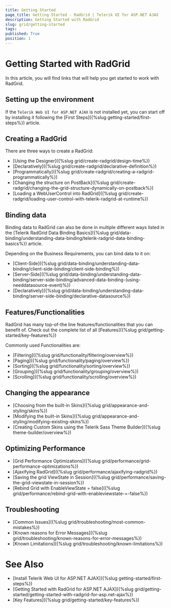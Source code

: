 ```yaml
---
title: Getting Started
page_title: Getting Started - RadGrid | Telerik UI for ASP.NET AJAX
description: Getting Started with RadGrid
slug: grid/getting-started
tags: 
published: True
position: 1
---
```


# Getting Started with RadGrid

In this article, you will find links that will help you get started to work with RadGrid.

## Setting up the environment

If the `Telerik Web UI for ASP.NET AJAX` is not installed yet, you can start off by installing it following the [First Steps]({%slug getting-started/first-steps%}) article.

## Creating a RadGrid

There are three ways to create a RadGrid:

* [Using the Designer]({%slug grid/create-radgrid/design-time%})
* [Declaratively]({%slug grid/create-radgrid/declarative-definition%})
* [Programmatically]({%slug grid/create-radgrid/creating-a-radgrid-programmatically%})
* [Changing the structure on PostBack]({%slug grid/create-radgrid/changing-the-grid-structure-dynamically-on-postback%})
* [Loading a WebUserControl into RadGrid]({%slug grid/create-radgrid/loading-user-control-with-telerik-radgrid-at-runtime%})

## Binding data

Binding data to RadGrid can also be done in multiple different ways listed in the [Telerik RadGrid Data Binding Basics]({%slug grid/data-binding/understanding-data-binding/telerik-radgrid-data-binding-basics%}) article.

Depending on the Business Requirements, you can bind data to it on:

* [Client-Side]({%slug grid/data-binding/understanding-data-binding/client-side-binding/client-side-binding%})
* [Server-Side]({%slug grid/data-binding/understanding-data-binding/server-side-binding/advanced-data-binding-(using-needdatasource-event)%})
* [Declaratively]({%slug grid/data-binding/understanding-data-binding/server-side-binding/declarative-datasource%})

## Features/Functionalities

RadGrid has many top-of-the line features/functionalities that you can benefit of. Check out the complete list of all [Features]({%slug grid/getting-started/key-features%})

Commonly used Functionalities are:

* [Filtering]({%slug grid/functionality/filtering/overview%})
* [Paging]({%slug grid/functionality/paging/overview%})
* [Sorting]({%slug grid/functionality/sorting/overview%})
* [Grouping]({%slug grid/functionality/grouping/overview%})
* [Scrolling]({%slug grid/functionality/scrolling/overview%})

## Changing the appearance

* [Choosing from the built-in Skins]({%slug grid/appearance-and-styling/skins%})
* [Modifying the built-in Skins]({%slug grid/appearance-and-styling/modifying-existing-skins%})
* [Creating Custom Skins using the Telerik Sass Theme Builder]({%slug theme-builder/overview%})

## Optimizing Performance

* [Grid Performance Optimizations]({%slug grid/performance/grid-performance-optimizations%})
* [Ajaxifying RadGrid]({%slug grid/performance/ajaxifying-radgrid%})
* [Saving the grid ViewState in Session]({%slug grid/performance/saving-the-grid-viewstate-in-session%})
* [Rebind Grid with EnableViewState = false]({%slug grid/performance/rebind-grid-with-enableviewstate-=-false%})

## Troubleshooting

* [Common Issues]({%slug grid/troubleshooting/most-common-mistakes%})
* [Known reasons for Error Messages]({%slug grid/troubleshooting/known-reasons-for-error-messages%})
* [Known Limitations]({%slug grid/troubleshooting/known-limitations%})

# See Also

* [Install Telerik Web UI for ASP.NET AJAX]({%slug getting-started/first-steps%})
* [Getting Started with RadGrid for ASP.NET AJAX]({%slug grid/getting-started/getting-started-with-radgrid-for-asp.net-ajax%})
* [Key Features]({%slug grid/getting-started/key-features%})


